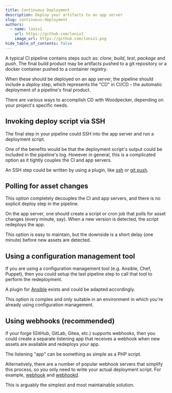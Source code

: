 ```yaml
---
title: Continuous Deployment
description: Deploy your artifacts to an app server
slug: continuous-deployment
authors:
  - name: lonix1
    url: https://github.com/lonix1
    image_url: https://github.com/lonix1.png
hide_table_of_contents: false
---
```


<!--truncate-->

A typical CI pipeline contains steps such as: _clone_, _build_, _test_, _package_ and _push_. The final build product may be artifacts pushed to a git repository or a docker container pushed to a container registry.

When these should be deployed on an app server, the pipeline should include a _deploy_ step, which represents the "CD" in CI/CD - the automatic deployment of a pipeline's final product.

There are various ways to accomplish CD with Woodpecker, depending on your project's specific needs.

## Invoking deploy script via SSH

The final step in your pipeline could SSH into the app server and run a deployment script.

One of the benefits would be that the deployment script's output could be included in the pipeline's log. However in general, this is a complicated option as it tightly couples the CI and app servers.

An SSH step could be written by using a plugin, like [ssh](https://plugins.drone.io/plugins/ssh) or [git push](https://woodpecker-ci.org/plugins/Git%20Push).

## Polling for asset changes

This option completely decouples the CI and app servers, and there is no explicit deploy step in the pipeline.

On the app server, one should create a script or cron job that polls for asset changes (every minute, say). When a new version is detected, the script redeploys the app.

This option is easy to maintain, but the downside is a short delay (one minute) before new assets are detected.

## Using a configuration management tool

If you are using a configuration management tool (e.g. Ansible, Chef, Puppet), then you could setup the last pipeline step to call that tool to perform the redeployment.

A plugin for [Ansible](https://plugins.drone.io/plugins/ansible) exists and could be adapted accordingly.

This option is complex and only suitable in an environment in which you're already using configuration management.

## Using webhooks (recommended)

If your forge (GitHub, GitLab, Gitea, etc.) supports webhooks, then you could create a separate listening app that receives a webhook when new assets are available and redeploys your app.

The listening "app" can be something as simple as a PHP script.

Alternatively, there are a number of popular webhook servers that simplify this process, so you only need to write your actual deployment script. For example, [webhook](https://github.com/adnanh/webhook) and [webhookd](https://github.com/ncarlier/webhookd).

This is arguably the simplest and most maintainable solution.
